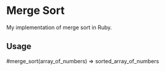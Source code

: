 # Merge Sort

My implementation of merge sort in Ruby.

## Usage

#merge_sort(array_of_numbers) => sorted_array_of_numbers
